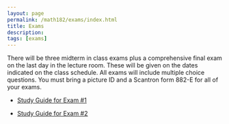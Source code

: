```yaml
---
layout: page
permalink: /math182/exams/index.html
title: Exams
description: 
tags: [exams]
---
```


There will be three midterm in class exams plus a comprehensive final exam on the last day in the lecture room. These will be given on the dates indicated on the class schedule. All exams will include multiple choice questions. You must bring a picture ID and a Scantron form 882-E for all of your exams.

* <a href="/assets/math182/math182_studyguide1.pdf"> Study Guide for Exam #1</a>

* <a href="/assets/math182/math182_studyguide2.pdf"> Study Guide for Exam #2</a>




